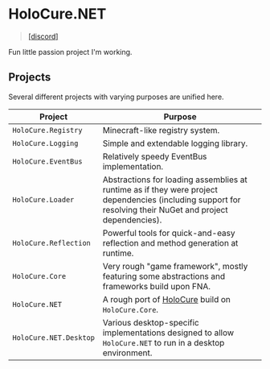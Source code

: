 # HoloCure.NET

> [\[discord\]](https://discord.gg/KvqKGQNbhr)

Fun little passion project I'm working.

## Projects

Several different projects with varying purposes are unified here.

| Project                | Purpose                                                                                                                                                     |
| ---------------------- | ----------------------------------------------------------------------------------------------------------------------------------------------------------- |
| `HoloCure.Registry`    | Minecraft-like registry system.                                                                                                                             |
| `HoloCure.Logging`     | Simple and extendable logging library.                                                                                                                      |
| `HoloCure.EventBus`    | Relatively speedy EventBus implementation.                                                                                                                  |
| `HoloCure.Loader`      | Abstractions for loading assemblies at runtime as if they were project dependencies (including support for resolving their NuGet and project dependencies). |
| `HoloCure.Reflection`  | Powerful tools for quick-and-easy reflection and method generation at runtime.                                                                              |
| `HoloCure.Core`        | Very rough "game framework", mostly featuring some abstractions and frameworks build upon FNA.                                                              |
| `HoloCure.NET`         | A rough port of [HoloCure](https://kay-yu.itch.io/holocure) build on `HoloCure.Core`.                                                                       |
| `HoloCure.NET.Desktop` | Various desktop-specific implementations designed to allow `HoloCure.NET` to run in a desktop environment.                                                  |

